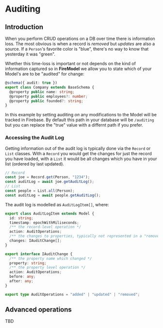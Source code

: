 # Auditing

## Introduction

When you perform CRUD operations on a DB over time there is information loss. The most obvious is when a record is _removed_ but _updates_ are also a source. If a `Person`'s favorite color is "blue", there's no way to know that yesterday it was "green".

Whether this time-loss is important or not depends on the kind of information captured so in **FireModel** we allow you to state which of your Model's are to be "audited" for change:

```typescript
@schema({ audit: true })
export class Company extends BaseSchema {
  @property public name: string;
  @property public employees?: number;
  @property public founded?: string;
}
```

In this example by setting auditing _on_ any modifications to the Model will be tracked in Firebase. By default this path in your database will be `/auditing` but you can replace the "true" value with a differnt path if you prefer.

### Accessing the Audit Log

Getting information out of the audit log is typically done via the `Record` or `List` classes. With a `Record` you would get the changes for just the record you have loaded, with a `List` it would be all changes which you have in your list (ordered by last updated).

```typescript
// Record
const joe = Record.get(Person, "1234");
const auditLog = await joe.getAuditLog();
// List
const people = List.all(Person);
const auditLog = await people.getAuditLog();
```

The audit log is modelled as `AuditLogItem[]`, where:

```typescript
export class AuditLogItem extends Model {
  id: string;
  timestamp: epochWithMiliseconds;
  /** the record-level operation */
  action: AuditOperations;
  /** the changes to properties, typically not represented in a "removed" op */
  changes: IAuditChange[];
}

export interface IAuditChange {
  /** the property name which changed */
  property: string;
  /** the property level operation */
  action: AuditOperations;
  before: any;
  after: any;
}

export type AuditOperations = "added" | "updated" | "removed";
```

## Advanced operations

TBD
